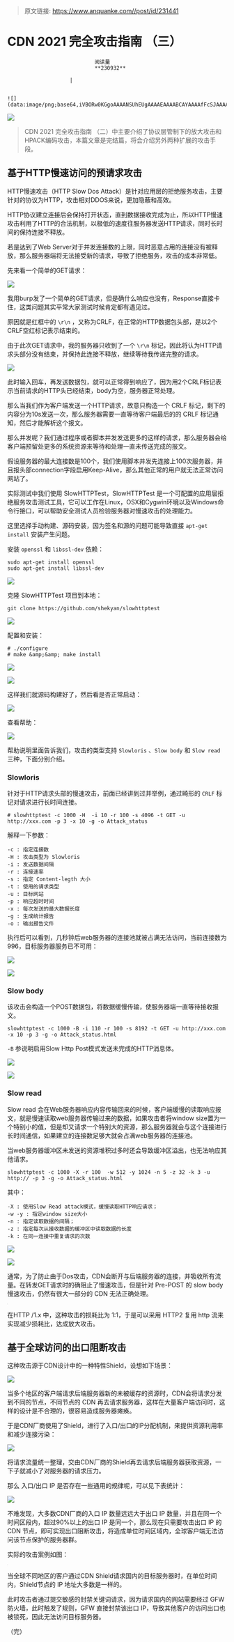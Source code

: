 > 原文链接: https://www.anquanke.com//post/id/231441 


# CDN 2021 完全攻击指南 （三）


                                阅读量   
                                **230932**
                            
                        |
                        
                                                                                                                                    ![](data:image/png;base64,iVBORw0KGgoAAAANSUhEUgAAAAEAAAABCAYAAAAfFcSJAAAAAXNSR0IArs4c6QAAAARnQU1BAACxjwv8YQUAAAAJcEhZcwAADsQAAA7EAZUrDhsAAAANSURBVBhXYzh8+PB/AAffA0nNPuCLAAAAAElFTkSuQmCC)
                                                                                            



[![](https://p1.ssl.qhimg.com/t01af67d52d333afc4c.png)](https://p1.ssl.qhimg.com/t01af67d52d333afc4c.png)

> CDN 2021 完全攻击指南 （二）中主要介绍了协议层管制下的放大攻击和HPACK编码攻击，本篇文章是完结篇，将会介绍另外两种扩展的攻击手段。

## 基于HTTP慢速访问的预请求攻击

HTTP慢速攻击（HTTP Slow Dos Attack）是针对应用层的拒绝服务攻击，主要针对的协议为HTTP，攻击相对DDOS来说，更加隐蔽和高效。

HTTP协议建立连接后会保持打开状态，直到数据接收完成为止，所以HTTP慢速攻击利用了HTTP的合法机制，以极低的速度往服务器发送HTTP请求，同时长时间的保持连接不释放。

若是达到了Web Server对于并发连接数的上限，同时恶意占用的连接没有被释放，那么服务器端将无法接受新的请求，导致了拒绝服务，攻击的成本非常低。

先来看一个简单的GET请求：

[![](https://p0.ssl.qhimg.com/t01990403ad9732aad8.jpg)](https://p0.ssl.qhimg.com/t01990403ad9732aad8.jpg)

我用burp发了一个简单的GET请求，但是确什么响应也没有，Response直接卡住，这类问题其实平常大家测试时候肯定都有遇见过。

原因就是红框中的 `\r\n` ，又称为CRLF，在正常的HTTP数据包头部，是以2个CRLF空红标记表示结束的。

由于此次GET请求中，我的服务器只收到了一个 `\r\n` 标记，因此将认为HTTP请求头部分没有结束，并保持此连接不释放，继续等待我传递完整的请求。

[![](https://p1.ssl.qhimg.com/t01dff945fddd4b9461.jpg)](https://p1.ssl.qhimg.com/t01dff945fddd4b9461.jpg)

此时输入回车，再发送数据包，就可以正常得到响应了，因为用2个CRLF标记表示当前请求的HTTP头已经结束，body为空，服务器正常处理。

那么当我们作为客户端发送一个HTTP请求，故意只构造一个 CRLF 标记，剩下的内容分为10s发送一次，那么服务器需要一直等待客户端最后的的 CRLF 标记通知，然后才能解析这个报文。

那么并发呢？我们通过程序或者脚本并发发送更多的这样的请求，那么服务器会给客户端预留处更多的系统资源来等待和处理一直未传送完成的报文。

假设服务器的最大连接数是100个，我们使用脚本并发先连接上100次服务器，并且报头部connection字段启用Keep-Alive，那么其他正常的用户就无法正常访问网站了。

实际测试中我们使用 SlowHTTPTest，SlowHTTPTest 是一个可配置的应用层拒绝服务攻击测试工具，它可以工作在Linux，OSX和Cygwin环境以及Windows命令行接口，可以帮助安全测试人员检验服务器对慢速攻击的处理能力。

这里选择手动构建、源码安装，因为签名和源的问题可能导致直接 `apt-get install` 安装产生问题。

安装 `openssl` 和 `libssl-dev` 依赖：

```
sudo apt-get install openssl
sudo apt-get install libssl-dev
```

[![](https://p5.ssl.qhimg.com/t0144bee5a04201daaf.jpg)](https://p5.ssl.qhimg.com/t0144bee5a04201daaf.jpg)

克隆 SlowHTTPTest 项目到本地：

```
git clone https://github.com/shekyan/slowhttptest
```

[![](https://p4.ssl.qhimg.com/t017572bacb3c417ebd.jpg)](https://p4.ssl.qhimg.com/t017572bacb3c417ebd.jpg)

配置和安装：

```
# ./configure 
# make &amp;&amp; make install
```

[![](https://p2.ssl.qhimg.com/t013e84e43969b2b589.jpg)](https://p2.ssl.qhimg.com/t013e84e43969b2b589.jpg)

[![](https://p5.ssl.qhimg.com/t018c5f69fb426cd2aa.jpg)](https://p5.ssl.qhimg.com/t018c5f69fb426cd2aa.jpg)

这样我们就源码构建好了，然后看是否正常启动：

[![](https://p5.ssl.qhimg.com/t01c5a29beca810c0e8.jpg)](https://p5.ssl.qhimg.com/t01c5a29beca810c0e8.jpg)

查看帮助：

[![](https://p3.ssl.qhimg.com/t0168aebe2bbc6c6a22.jpg)](https://p3.ssl.qhimg.com/t0168aebe2bbc6c6a22.jpg)

帮助说明里面告诉我们，攻击的类型支持 `Slowloris` 、`Slow body` 和 `Slow read` 三种，下面分别介绍。

### <a class="reference-link" name="Slowloris"></a>Slowloris

针对于HTTP请求头部的慢速攻击，前面已经讲到过并举例，通过畸形的 `CRLF` 标记对请求进行长时间连接。

```
# slowhttptest -c 1000 -H  -i 10 -r 100 -s 4096 -t GET -u http://xxx.com -p 3 -x 10 -g -o Attack_status
```

解释一下参数：

```
-c : 指定连接数
-H : 攻击类型为 Slowloris
-i : 发送数据间隔
-r : 连接速率
-s : 指定 Content-legth 大小
-t : 使用的请求类型
-u : 目标网站
-p : 响应超时时间
-x : 每次发送的最大数据长度
-g : 生成统计报告
-o : 输出报告文件
```

执行后可以看到，几秒钟后web服务器的连接池就被占满无法访问，当前连接数为996，目标服务器服务已不可用：

[![](https://p0.ssl.qhimg.com/t01220d2e6b0bf45b7c.jpg)](https://p0.ssl.qhimg.com/t01220d2e6b0bf45b7c.jpg)

[![](https://p4.ssl.qhimg.com/t017f84f1b585bfe2e9.jpg)](https://p4.ssl.qhimg.com/t017f84f1b585bfe2e9.jpg)

### <a class="reference-link" name="Slow%20body"></a>Slow body

该攻击会构造一个POST数据包，将数据缓慢传输，使服务器端一直等待接收报文。

```
slowhttptest -c 1000 -B -i 110 -r 100 -s 8192 -t GET -u http://xxx.com -x 10 -p 3 -g -o Attack_status.html
```

`-B` 参说明启用Slow Http Post模式发送未完成的HTTP消息体。

[![](https://p5.ssl.qhimg.com/t0174581e6d1b9e1e89.jpg)](https://p5.ssl.qhimg.com/t0174581e6d1b9e1e89.jpg)

[![](https://p5.ssl.qhimg.com/t01bc731d9b1c674bf6.jpg)](https://p5.ssl.qhimg.com/t01bc731d9b1c674bf6.jpg)

### <a class="reference-link" name="Slow%20read"></a>Slow read

Slow read 会在Web服务器响应内容传输回来的时候，客户端缓慢的读取响应报文，就是慢速读取web服务器传输过来的数据，如果攻击者将window size置为一个特别小的值，但是却又请求一个特别大的资源，那么服务器就会与这个连接进行长时间通信，如果建立的连接数足够大就会占满web服务器的连接池。

当web服务器缓冲区未发送的资源堆积过多时还会导致缓冲区溢出，也无法响应其他请求。

```
slowhttptest -c 1000 -X -r 100  -w 512 -y 1024 -n 5 -z 32 -k 3 -u http:// -p 3 -g -o Attack_status.html
```

其中：

```
-X : 使用Slow Read attack模式，缓慢读取HTTP响应请求； 
-w -y : 指定window size大小
-n : 指定读取数据的间隔；
-z : 指定每次从接收数据的缓冲区中读取数据的长度 
-k : 在同一连接中重复请求的次数
```

[![](https://p5.ssl.qhimg.com/t011938ede625b76859.jpg)](https://p5.ssl.qhimg.com/t011938ede625b76859.jpg)

[![](https://p1.ssl.qhimg.com/t01f1902b27c53487e9.jpg)](https://p1.ssl.qhimg.com/t01f1902b27c53487e9.jpg)

通常，为了防止由于Dos攻击，CDN会断开与后端服务器的连接，并吸收所有流量。在转发GET请求时的确阻止了慢速攻击，但是针对 Pre-POST 的 slow body 慢速攻击，仍然有很大一部分的 CDN 无法正确处理。

[![](data:image/png;base64,iVBORw0KGgoAAAANSUhEUgAAAAEAAAABCAYAAAAfFcSJAAAAAXNSR0IArs4c6QAAAARnQU1BAACxjwv8YQUAAAAJcEhZcwAADsQAAA7EAZUrDhsAAAANSURBVBhXYzh8+PB/AAffA0nNPuCLAAAAAElFTkSuQmCC)](https://p5.ssl.qhimg.com/t011ca528030b6944a5.jpg)

在HTTP /1.x 中，这种攻击的损耗比为 1:1，于是可以采用 HTTP2 复用 http 流来实现减少损耗比，达成放大攻击。



## 基于全球访问的出口阻断攻击

这种攻击源于CDN设计中的一种特性Shield，设想如下场景：

[![](https://p0.ssl.qhimg.com/t014396fcabac739ca2.jpg)](https://p0.ssl.qhimg.com/t014396fcabac739ca2.jpg)

当多个地区的客户端请求后端服务器新的未被缓存的资源时，CDN会将请求分发到不同的节点，不同节点的 CDN 再去请求服务器，这样在大量客户端访问时，这样的设计是不合理的，很容易造成服务器瘫痪。

于是CDN厂商使用了Shield，进行了入口/出口的IP分配机制，来提供资源利用率和减少连接污染：

[![](https://p3.ssl.qhimg.com/t01c2ccccbec7660200.jpg)](https://p3.ssl.qhimg.com/t01c2ccccbec7660200.jpg)

将请求流量统一整理，交由CDN厂商的Shield再去请求后端服务器获取资源，一下子就减小了对服务器的请求压力。

那么 入口/出口 IP 是否存在一些通用的规律呢，可以见下表统计：

[![](https://p2.ssl.qhimg.com/t011725371f139a3614.jpg)](https://p2.ssl.qhimg.com/t011725371f139a3614.jpg)

不难发现，大多数CDN厂商的入口 IP 数量远远大于出口 IP 数量，并且在同一个时间区段内，超过90%以上的出口 IP 是同一个，那么现在只需要攻击出口 IP 的 CDN 节点，即可实现出口阻断攻击，将造成单位时间区域内，全球客户端无法访问该节点保护的服务器群。

实际的攻击案例如图：

[![](data:image/png;base64,iVBORw0KGgoAAAANSUhEUgAAAAEAAAABCAYAAAAfFcSJAAAAAXNSR0IArs4c6QAAAARnQU1BAACxjwv8YQUAAAAJcEhZcwAADsQAAA7EAZUrDhsAAAANSURBVBhXYzh8+PB/AAffA0nNPuCLAAAAAElFTkSuQmCC)](https://p0.ssl.qhimg.com/t018f0ceb8bdecdfe0c.jpg)

当全球不同地区的客户通过CDN Shield请求国内的目标服务器时，在单位时间内，Shield节点的 IP 地址大多数是一样的。

此时攻击者通过提交敏感的封禁关键词请求，因为请求国内的网站需要经过 GFW 防火墙，此时触发了规则，GFW 直接封禁该出口 IP，导致其他客户的访问出口也被锁死，因此无法访问目标服务器。

（完）
